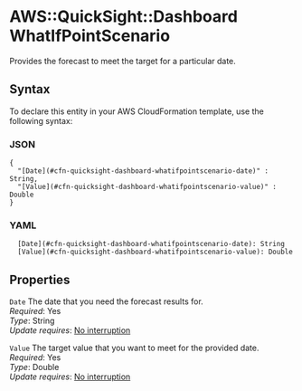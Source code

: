 # AWS::QuickSight::Dashboard WhatIfPointScenario<a name="aws-properties-quicksight-dashboard-whatifpointscenario"></a>

Provides the forecast to meet the target for a particular date\.

## Syntax<a name="aws-properties-quicksight-dashboard-whatifpointscenario-syntax"></a>

To declare this entity in your AWS CloudFormation template, use the following syntax:

### JSON<a name="aws-properties-quicksight-dashboard-whatifpointscenario-syntax.json"></a>

```
{
  "[Date](#cfn-quicksight-dashboard-whatifpointscenario-date)" : String,
  "[Value](#cfn-quicksight-dashboard-whatifpointscenario-value)" : Double
}
```

### YAML<a name="aws-properties-quicksight-dashboard-whatifpointscenario-syntax.yaml"></a>

```
  [Date](#cfn-quicksight-dashboard-whatifpointscenario-date): String
  [Value](#cfn-quicksight-dashboard-whatifpointscenario-value): Double
```

## Properties<a name="aws-properties-quicksight-dashboard-whatifpointscenario-properties"></a>

`Date` <a name="cfn-quicksight-dashboard-whatifpointscenario-date"></a>
The date that you need the forecast results for\.  
_Required_: Yes  
_Type_: String  
_Update requires_: [No interruption](https://docs.aws.amazon.com/AWSCloudFormation/latest/UserGuide/using-cfn-updating-stacks-update-behaviors.html#update-no-interrupt)

`Value` <a name="cfn-quicksight-dashboard-whatifpointscenario-value"></a>
The target value that you want to meet for the provided date\.  
_Required_: Yes  
_Type_: Double  
_Update requires_: [No interruption](https://docs.aws.amazon.com/AWSCloudFormation/latest/UserGuide/using-cfn-updating-stacks-update-behaviors.html#update-no-interrupt)
